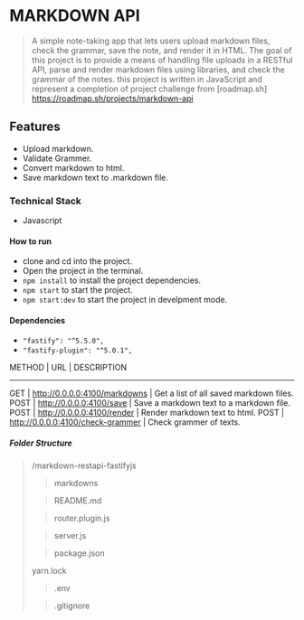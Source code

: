 # MARKDOWN API

> A simple note-taking app that lets users upload markdown files, check the grammar,
> save the note, and render it in HTML. The goal of this project is to provide a
> means of handling file uploads in a RESTful API, parse and render markdown files
> using  libraries, and check the grammar of the notes.
> this project is written in JavaScript and represent a completion of project
> challenge from [roadmap.sh] <https://roadmap.sh/projects/markdown-api>

## Features

- Upload markdown.
- Validate Grammer.
- Convert markdown to html.
- Save markdown text to .markdown file.

### Technical Stack

- Javascript

#### How to run

- clone and cd into the project.
- Open the project in the terminal.
- `npm install` to install the project dependencies.
- `npm start` to start the project.
- `npm start:dev` to start the project in develpment mode.

#### Dependencies

- `"fastify": "^5.5.0",`
- `"fastify-plugin": "^5.0.1",`

METHOD  |     URL                               | DESCRIPTION

---

GET     | <http://0.0.0.0:4100/markdowns>    | Get a list of all saved markdown files.
POST    | <http://0.0.0.0:4100/save>       | Save a markdown text to a markdown file.
POST    | <http://0.0.0.0:4100/render>       | Render markdown text to html.
POST    | <http://0.0.0.0:4100/check-grammer> | Check grammer of texts.

##### Folder Structure

> /markdown-restapi-fastifyjs
>
> > markdowns
>
> > README.md
>
> > router.plugin.js
>
> > server.js
>
> > package.json
>
> yarn.lock
>
> > .env
>
> > .gitignore
